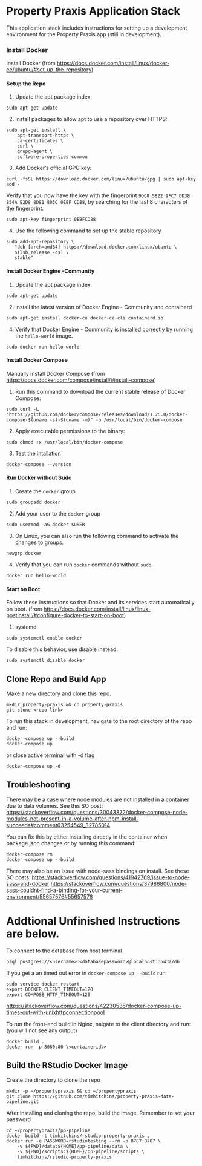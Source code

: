 # Property Praxis Application Stack
This application stack includes instructions for setting up a development
environment for the Property Praxis app (still in development). 

### Install Docker

Install Docker (from https://docs.docker.com/install/linux/docker-ce/ubuntu/#set-up-the-repository)

#### Setup the Repo

1. Update the apt package index:
```
sudo apt-get update
```

2. Install packages to allow apt to use a repository over HTTPS:
```
sudo apt-get install \
    apt-transport-https \
    ca-certificates \
    curl \
    gnupg-agent \
    software-properties-common
```

3. Add Docker’s official GPG key:
```
curl -fsSL https://download.docker.com/linux/ubuntu/gpg | sudo apt-key add -
```

Verify that you now have the key with the fingerprint `9DC8 5822 9FC7 DD38 854A E2D8 8D81 803C 0EBF CD88`, 
by searching for the last 8 characters of the fingerprint.
```
sudo apt-key fingerprint 0EBFCD88
```

4. Use the following command to set up the stable repository
```
sudo add-apt-repository \
   "deb [arch=amd64] https://download.docker.com/linux/ubuntu \
   $(lsb_release -cs) \
   stable"
```

#### Install Docker Engine -Community

1. Update the apt package index.
```
sudo apt-get update
```

2. Install the latest version of Docker Engine - Community and containerd
```
sudo apt-get install docker-ce docker-ce-cli containerd.io
```

4. Verify that Docker Engine - Community is installed correctly by running the `hello-world` image.
```
sudo docker run hello-world
```

#### Install Docker Compose

Manually install Docker Compose (from https://docs.docker.com/compose/install/#install-compose)

1. Run this command to download the current stable release of Docker Compose:
```
sudo curl -L "https://github.com/docker/compose/releases/download/1.25.0/docker-compose-$(uname -s)-$(uname -m)" -o /usr/local/bin/docker-compose
```

2. Apply executable permissions to the binary:
```
sudo chmod +x /usr/local/bin/docker-compose
```

3. Test the intallation
```
docker-compose --version
```

#### Run Docker without Sudo 

1. Create the `docker` group
```
sudo groupadd docker
```

2. Add your user to the `docker` group
```
sudo usermod -aG docker $USER
```

3. On Linux, you can also run the following command to activate the changes to groups:
```
newgrp docker
```

4. Verify that you can run `docker` commands without `sudo`.
```
docker run hello-world
```

#### Start on Boot

Follow these instructions so that Docker and its services start automatically on boot.
(from https://docs.docker.com/install/linux/linux-postinstall/#configure-docker-to-start-on-boot)

1. systemd
```
sudo systemctl enable docker
```
To disable this behavior, use disable instead.
```
sudo systemctl disable docker
```

## Clone Repo and Build App

Make a new directory and clone this repo.
```
mkdir property-praxis && cd property-praxis
git clone <repo link>
```

To run this stack in development, navigate to the 
root directory of the repo and run:
```
docker-compose up --build
docker-compose up
```
or close active terminal with -d flag
```
docker-compose up -d
```

## Troubleshooting
There may be a case where node modules are not installed in a container due to data volumes.
See this SO post:
https://stackoverflow.com/questions/30043872/docker-compose-node-modules-not-present-in-a-volume-after-npm-install-succeeds#comment63254549_32785014

You can fix this by either installing directly in the container when package.json changes or
by running this command:
```
docker-compose rm
docker-compose up --build
```

There may also be an issue with node-sass bindings on install.
See these SO posts:
https://stackoverflow.com/questions/41942769/issue-to-node-sass-and-docker
https://stackoverflow.com/questions/37986800/node-sass-couldnt-find-a-binding-for-your-current-environment/55657576#55657576

# Addtional Unfinished Instructions are below.  
To connect to the database from host terminal
```
psql postgres://<username>:<databasepassword>@localhost:35432/db
```

If you get a an timed out error in `docker-compose up --build` run
```
sudo service docker restart
export DOCKER_CLIENT_TIMEOUT=120
export COMPOSE_HTTP_TIMEOUT=120
```
https://stackoverflow.com/questions/42230536/docker-compose-up-times-out-with-unixhttpconnectionpool

To run the front-end build in Nginx, naigate to the 
client directory and run:
(you will not see any output)
```
docker build .
docker run -p 8080:80 \<containerid\>
```
 ## Build the RStudio Docker Image

Create the directory to clone the repo
```
mkdir -p ~/propertypraxis && cd ~/propertypraxis
git clone https://github.com/timhitchins/property-praxis-data-pipeline.git
```

After installing and cloning the repo, build the image.
Remember to set your password
```
cd ~/propertypraxis/pp-pipeline
docker build -t timhitchins/rstudio-property-praxis .
docker run -e PASSWORD=rstudiotesting --rm -p 8787:8787 \
    -v ${PWD}/data:${HOME}/pp-pipeline/data \
    -v ${PWD}/scripts:${HOME}/pp-pipeline/scripts \
    timhitchins/rstudio-property-praxis 
```